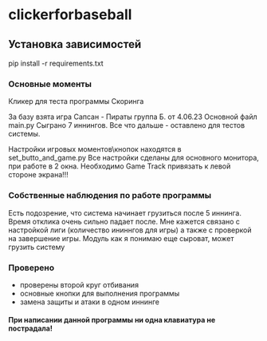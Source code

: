 # clickerforbaseball
## Установка зависимостей

pip install -r requirements.txt

### Основные моменты
Кликер для теста программы Скоринга

За базу взята игра Сапсан - Пираты  группа Б. от 4.06.23
Основной файл main.py
Сыграно 7 иннингов. 
Все что дальше - оставлено для тестов системы. 

Настройки игровых моментов\кнопок находятся в set_butto_and_game.py
Все настройки сделаны для основного монитора, при работе в 2 окна.
Необходимо Game Track привязать к левой стороне экрана!!!

### Собственные наблюдения по работе программы
Есть подозрение, что система начинает грузиться после 5 иннинга.
Время отклика очень сильно падает после.
Мне кажется связано с настройкой лиги (количество ининнгов для игры)
а также с проверкой на завершение игры. Модуль как я понимаю еще сыроват, 
может грузить систему

### Проверено
- проверены второй круг отбивания
- основные кнопки для выполнения программы
- замена защиты и атаки в одном иннинге

#### При написании данной программы ни одна клавиатура не пострадала!